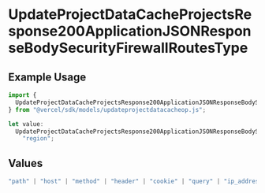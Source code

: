 # UpdateProjectDataCacheProjectsResponse200ApplicationJSONResponseBodySecurityFirewallRoutesType

## Example Usage

```typescript
import {
  UpdateProjectDataCacheProjectsResponse200ApplicationJSONResponseBodySecurityFirewallRoutesType,
} from "@vercel/sdk/models/updateprojectdatacacheop.js";

let value:
  UpdateProjectDataCacheProjectsResponse200ApplicationJSONResponseBodySecurityFirewallRoutesType =
    "region";
```

## Values

```typescript
"path" | "host" | "method" | "header" | "cookie" | "query" | "ip_address" | "protocol" | "scheme" | "environment" | "region" | "initial_request_path"
```